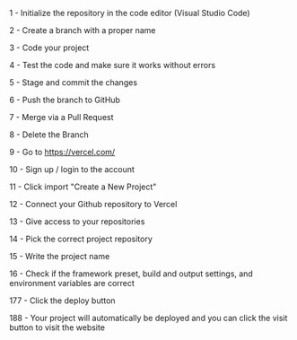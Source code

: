 1 -  Initialize the repository in the code editor (Visual Studio Code)

2 - Create a branch with a proper name

3 - Code your project

4 - Test the code and make sure it works without errors

5 - Stage and commit the changes

6 - Push the branch to GitHub

7 - Merge via a Pull Request

8 - Delete the Branch

9 - Go to https://vercel.com/

10 - Sign up / login to the account

11 - Click import "Create a New Project"

12 - Connect your Github repository to Vercel 

13 - Give access to your repositories

14 - Pick the correct project repository

15 - Write the project name

16 - Check if the framework preset, build and output settings, and environment variables are correct 

177 - Click the deploy button

188 - Your project will automatically be deployed and you can click the visit button to visit the website
